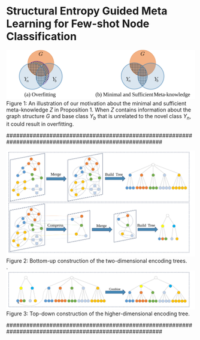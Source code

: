 # Structural Entropy Guided Meta Learning for Few-shot Node Classification


![fig1](./fig1.svg)  
Figure 1: An illustration of our motivation about the minimal and sufficient meta-knowledge *Z* in Proposition 1. When *Z* contains information about the graph structure *G* and base class *Y<sub>b</sub>* that is unrelated to the novel class *Y<sub>n</sub>*, it could result in overfitting.


#######################################################################################################  

![fig2](./fig2.svg)  
Figure 2: Bottom-up construction of the two-dimensional encoding trees.  
.    
![fig3](./fig3.svg)  
Figure 3: Top-down construction of the higher-dimensional encoding tree.   

#######################################################################################################
